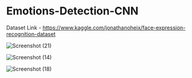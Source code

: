 # Emotions-Detection-CNN

Dataset Link - https://www.kaggle.com/jonathanoheix/face-expression-recognition-dataset


![Screenshot (21)](https://user-images.githubusercontent.com/108931665/202872673-baf566ad-7cb5-4471-a2f6-79db4716d958.png)

![Screenshot (14)](https://user-images.githubusercontent.com/108931665/202872675-c3a41028-b6e0-48f0-9d96-36770dd52201.png)

![Screenshot (18)](https://user-images.githubusercontent.com/108931665/202872676-88eadc66-073d-4f6b-ae75-a60f100db42c.png)
